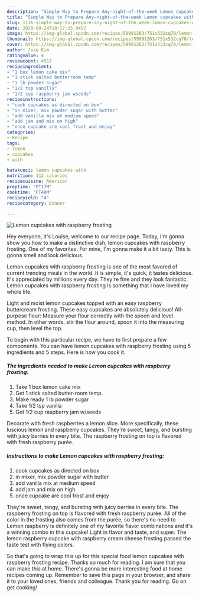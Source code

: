 ```yaml
---
description: "Simple Way to Prepare Any-night-of-the-week Lemon cupcakes with raspberry frosting"
title: "Simple Way to Prepare Any-night-of-the-week Lemon cupcakes with raspberry frosting"
slug: 1136-simple-way-to-prepare-any-night-of-the-week-lemon-cupcakes-with-raspberry-frosting
date: 2020-09-24T10:17:15.945Z
image: https://img-global.cpcdn.com/recipes/59991263/751x532cq70/lemon-cupcakes-with-raspberry-frosting-recipe-main-photo.jpg
thumbnail: https://img-global.cpcdn.com/recipes/59991263/751x532cq70/lemon-cupcakes-with-raspberry-frosting-recipe-main-photo.jpg
cover: https://img-global.cpcdn.com/recipes/59991263/751x532cq70/lemon-cupcakes-with-raspberry-frosting-recipe-main-photo.jpg
author: Jose Kim
ratingvalue: 4
reviewcount: 4517
recipeingredient:
- "1 box lemon cake mix"
- "1 stick salted butterroom temp"
- "1 lb powder sugar"
- "1/2 tsp vanilla"
- "1/2 cup raspberry jam wseeds"
recipeinstructions:
- "cook cupcakes as directed on box"
- "in mixer, mix powder sugar with butter"
- "add vanilla mix at medium speed"
- "add jam and mix on high"
- "once cupcake are cool frost and enjoy"
categories:
- Recipe
tags:
- lemon
- cupcakes
- with

katakunci: lemon cupcakes with 
nutrition: 112 calories
recipecuisine: American
preptime: "PT17M"
cooktime: "PT48M"
recipeyield: "4"
recipecategory: Dinner

---
```



![Lemon cupcakes with raspberry frosting](https://img-global.cpcdn.com/recipes/59991263/751x532cq70/lemon-cupcakes-with-raspberry-frosting-recipe-main-photo.jpg)

Hey everyone, it's Louise, welcome to our recipe page. Today, I'm gonna show you how to make a distinctive dish, lemon cupcakes with raspberry frosting. One of my favorites. For mine, I'm gonna make it a bit tasty. This is gonna smell and look delicious.

Lemon cupcakes with raspberry frosting is one of the most favored of current trending meals in the world. It is simple, it's quick, it tastes delicious. It's appreciated by millions every day. They're fine and they look fantastic. Lemon cupcakes with raspberry frosting is something that I have loved my whole life.

Light and moist lemon cupcakes topped with an easy raspberry buttercream frosting. These easy cupcakes are absolutely delicious! All-purpose flour: Measure your flour correctly with the spoon and level method. In other words, stir the flour around, spoon it into the measuring cup, then level the top.


To begin with this particular recipe, we have to first prepare a few components. You can have lemon cupcakes with raspberry frosting using 5 ingredients and 5 steps. Here is how you cook it.

<!--inarticleads1-->

##### The ingredients needed to make Lemon cupcakes with raspberry frosting:

1. Take 1 box lemon cake mix
1. Get 1 stick salted butter-room temp.
1. Make ready 1 lb powder sugar
1. Take 1/2 tsp vanilla
1. Get 1/2 cup raspberry jam w/seeds


Decorate with fresh raspberries a lemon slice. More specifically, these luscious lemon and raspberry cupcakes. They&#39;re sweet, tangy, and bursting with juicy berries in every bite. The raspberry frosting on top is flavored with fresh raspberry purée. 

<!--inarticleads2-->

##### Instructions to make Lemon cupcakes with raspberry frosting:

1. cook cupcakes as directed on box
1. in mixer, mix powder sugar with butter
1. add vanilla mix at medium speed
1. add jam and mix on high
1. once cupcake are cool frost and enjoy


They&#39;re sweet, tangy, and bursting with juicy berries in every bite. The raspberry frosting on top is flavored with fresh raspberry purée. All of the color in the frosting also comes from the purée, so there&#39;s no need to Lemon raspberry is definitely one of my favorite flavor combinations and it&#39;s a winning combo in this cupcake! Light in flavor and taste, and super. The lemon raspberry cupcake with raspberry cream cheese frosting passed the taste test with flying colors. 

So that's going to wrap this up for this special food lemon cupcakes with raspberry frosting recipe. Thanks so much for reading. I am sure that you can make this at home. There's gonna be more interesting food at home recipes coming up. Remember to save this page in your browser, and share it to your loved ones, friends and colleague. Thank you for reading. Go on get cooking!
